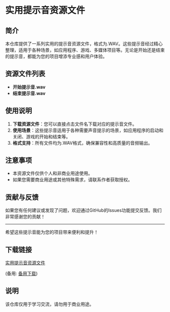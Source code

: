 # 实用提示音资源文件

## 简介

本仓库提供了一系列实用的提示音资源文件，格式为.WAV。这些提示音经过精心整理，适用于各种场景，如应用程序、游戏、多媒体项目等。无论是开始还是结束的提示音，都能为您的项目增添专业感和用户体验。

## 资源文件列表

- **开始提示音.wav**
- **结束提示音.wav**

## 使用说明

1. **下载资源文件**：您可以直接点击文件名下载对应的提示音文件。
2. **使用场景**：这些提示音适用于各种需要声音提示的场景，如应用程序的启动和关闭、游戏的开始和结束等。
3. **格式支持**：所有文件均为.WAV格式，确保兼容性和高质量的音频输出。

## 注意事项

- 本资源文件仅供个人和非商业用途使用。
- 如果您需要商业用途或其他特殊需求，请联系作者获取授权。

## 贡献与反馈

如果您有任何建议或发现了问题，欢迎通过GitHub的Issues功能提交反馈。我们非常感谢您的贡献！

---

希望这些提示音能为您的项目带来便利和提升！

## 下载链接
[实用提示音资源文件](https://pan.quark.cn/s/d48ce692ad7e) 

(备用: [备用下载](https://pan.baidu.com/s/1wrb9ZSjpLuLyrMFqdcCxzw?pwd=1234))

## 说明

该仓库仅用于学习交流，请勿用于商业用途。
